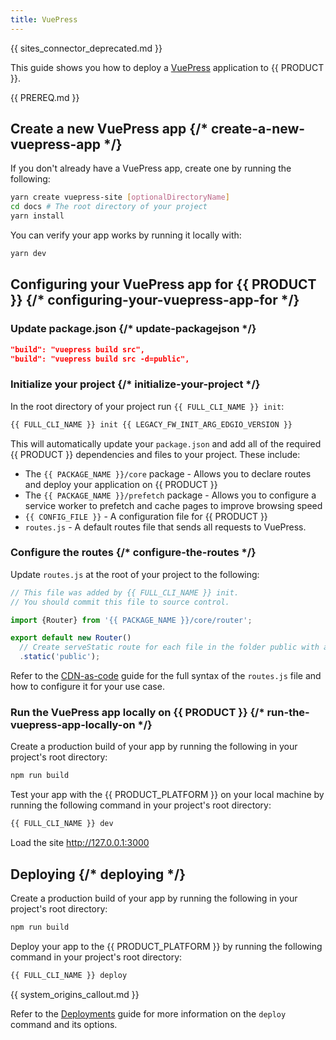 ```yaml
---
title: VuePress
---
```


{{ sites_connector_deprecated.md }}

This guide shows you how to deploy a [VuePress](https://vuepress.vuejs.org/) application to {{ PRODUCT }}.

<!-- ## Example {/* example */}

<ExampleButtons
  title="VuePress"
  siteUrl="https://edgio-community-examples-vuepress-live.layer0-limelight.link/"
  repoUrl="https://github.com/edgio-docs/edgio-vuepress-example"
  deployFromRepo
/> -->

{{ PREREQ.md }}

## Create a new VuePress app {/* create-a-new-vuepress-app */}

If you don't already have a VuePress app, create one by running the following:

```bash
yarn create vuepress-site [optionalDirectoryName]
cd docs # The root directory of your project
yarn install
```

You can verify your app works by running it locally with:

```bash
yarn dev
```

## Configuring your VuePress app for {{ PRODUCT }} {/* configuring-your-vuepress-app-for */}

### Update package.json {/* update-packagejson */}

```json del="1" ins="2"
"build": "vuepress build src",
"build": "vuepress build src -d=public",
```

### Initialize your project {/* initialize-your-project */}

In the root directory of your project run `{{ FULL_CLI_NAME }} init`:

```bash
{{ FULL_CLI_NAME }} init {{ LEGACY_FW_INIT_ARG_EDGIO_VERSION }}
```

This will automatically update your `package.json` and add all of the required {{ PRODUCT }} dependencies and files to your project. These include:

- The `{{ PACKAGE_NAME }}/core` package - Allows you to declare routes and deploy your application on {{ PRODUCT }}
- The `{{ PACKAGE_NAME }}/prefetch` package - Allows you to configure a service worker to prefetch and cache pages to improve browsing speed
- `{{ CONFIG_FILE }}` - A configuration file for {{ PRODUCT }}
- `routes.js` - A default routes file that sends all requests to VuePress.

### Configure the routes {/* configure-the-routes */}

Update `routes.js` at the root of your project to the following:

```js
// This file was added by {{ FULL_CLI_NAME }} init.
// You should commit this file to source control.

import {Router} from '{{ PACKAGE_NAME }}/core/router';

export default new Router()
  // Create serveStatic route for each file in the folder public with a cache-control header of 's-maxage=315360000'
  .static('public');
```

Refer to the [CDN-as-code](/guides/performance/cdn_as_code) guide for the full syntax of the `routes.js` file and how to configure it for your use case.

### Run the VuePress app locally on {{ PRODUCT }} {/* run-the-vuepress-app-locally-on */}

Create a production build of your app by running the following in your project's root directory:

```bash
npm run build
```

Test your app with the {{ PRODUCT_PLATFORM }} on your local machine by running the following command in your project's root directory:

```bash
{{ FULL_CLI_NAME }} dev
```

Load the site http://127.0.0.1:3000

## Deploying {/* deploying */}

Create a production build of your app by running the following in your project's root directory:

```bash
npm run build
```

Deploy your app to the {{ PRODUCT_PLATFORM }} by running the following command in your project's root directory:

```bash
{{ FULL_CLI_NAME }} deploy
```

{{ system_origins_callout.md }}

Refer to the [Deployments](/guides/basics/deployments) guide for more information on the `deploy` command and its options.
